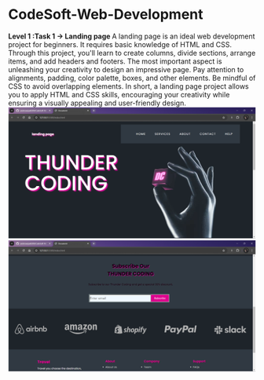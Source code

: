 # CodeSoft-Web-Development

<B> Level 1 :Task 1 -> Landing page </B>
A landing page is an ideal web development project for beginners. It requires basic
knowledge of HTML and CSS. Through this project, you'll learn to create columns, divide
sections, arrange items, and add headers and footers. The most important aspect is
unleashing your creativity to design an impressive page. Pay attention to alignments,
padding, color palette, boxes, and other elements. Be mindful of CSS to avoid overlapping
elements. In short, a landing page project allows you to apply HTML and CSS skills,
encouraging your creativity while ensuring a visually appealing and user-friendly design.
![landing page with animation](image-1.png)
![Subscribstion,sponser section and footer](image.png)

